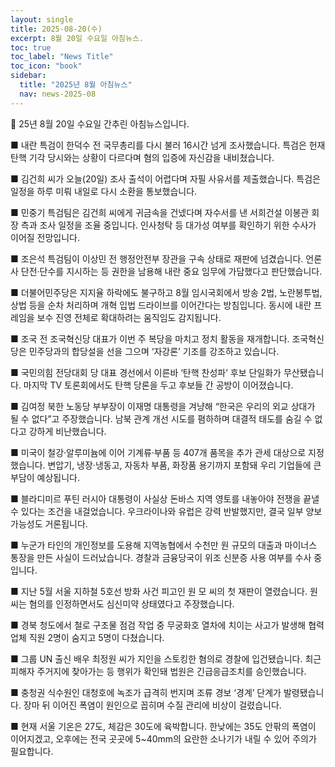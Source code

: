 ```yaml
---
layout: single
title: 2025-08-20(수)
excerpt: 8월 20일 수요일 아침뉴스.
toc: true
toc_label: "News Title"
toc_icon: "book"
sidebar:
  title: "2025년 8월 아침뉴스"
  nav: news-2025-08
---
```


📮 25년 8월 20일 수요일 간추린 아침뉴스입니다.

■ 내란 특검이 한덕수 전 국무총리를 다시 불러 16시간 넘게 조사했습니다. 특검은 헌재 탄핵 기각 당시와는 상황이 다르다며 혐의 입증에 자신감을 내비쳤습니다.

■ 김건희 씨가 오늘(20일) 조사 출석이 어렵다며 자필 사유서를 제출했습니다. 특검은 일정을 하루 미뤄 내일로 다시 소환을 통보했습니다.

■ 민중기 특검팀은 김건희 씨에게 귀금속을 건넸다며 자수서를 낸 서희건설 이봉관 회장 측과 조사 일정을 조율 중입니다. 인사청탁 등 대가성 여부를 확인하기 위한 수사가 이어질 전망입니다.

■ 조은석 특검팀이 이상민 전 행정안전부 장관을 구속 상태로 재판에 넘겼습니다. 언론사 단전·단수를 지시하는 등 권한을 남용해 내란 중요 임무에 가담했다고 판단했습니다.

■ 더불어민주당은 지지율 하락에도 불구하고 8월 임시국회에서 방송 2법, 노란봉투법, 상법 등을 순차 처리하며 개혁 입법 드라이브를 이어간다는 방침입니다. 동시에 내란 프레임을 보수 진영 전체로 확대하려는 움직임도 감지됩니다.

■ 조국 전 조국혁신당 대표가 이번 주 복당을 마치고 정치 활동을 재개합니다. 조국혁신당은 민주당과의 합당설을 선을 그으며 ‘자강론’ 기조를 강조하고 있습니다.

■ 국민의힘 전당대회 당 대표 경선에서 이른바 ‘탄핵 찬성파’ 후보 단일화가 무산됐습니다. 마지막 TV 토론회에서도 탄핵 당론을 두고 후보들 간 공방이 이어졌습니다.

■ 김여정 북한 노동당 부부장이 이재명 대통령을 겨냥해 “한국은 우리의 외교 상대가 될 수 없다”고 주장했습니다. 남북 관계 개선 시도를 폄하하며 대결적 태도를 숨길 수 없다고 강하게 비난했습니다.

■ 미국이 철강·알루미늄에 이어 기계류·부품 등 407개 품목을 추가 관세 대상으로 지정했습니다. 변압기, 냉장·냉동고, 자동차 부품, 화장품 용기까지 포함돼 우리 기업들에 큰 부담이 예상됩니다.

■ 블라디미르 푸틴 러시아 대통령이 사실상 돈바스 지역 영토를 내놓아야 전쟁을 끝낼 수 있다는 조건을 내걸었습니다. 우크라이나와 유럽은 강력 반발했지만, 결국 일부 양보 가능성도 거론됩니다.

■ 누군가 타인의 개인정보를 도용해 지역농협에서 수천만 원 규모의 대출과 마이너스 통장을 만든 사실이 드러났습니다. 경찰과 금융당국이 위조 신분증 사용 여부를 수사 중입니다.

■ 지난 5월 서울 지하철 5호선 방화 사건 피고인 원 모 씨의 첫 재판이 열렸습니다. 원 씨는 혐의를 인정하면서도 심신미약 상태였다고 주장했습니다.

■ 경북 청도에서 철로 구조물 점검 작업 중 무궁화호 열차에 치이는 사고가 발생해 협력업체 직원 2명이 숨지고 5명이 다쳤습니다.

■ 그룹 UN 출신 배우 최정원 씨가 지인을 스토킹한 혐의로 경찰에 입건됐습니다. 최근 피해자 주거지에 찾아가는 등 행위가 확인돼 법원은 긴급응급조치를 승인했습니다.

■ 충청권 식수원인 대청호에 녹조가 급격히 번지며 조류 경보 ‘경계’ 단계가 발령됐습니다. 장마 뒤 이어진 폭염이 원인으로 꼽히며 수질 관리에 비상이 걸렸습니다.

■ 현재 서울 기온은 27도, 체감은 30도에 육박합니다. 한낮에는 35도 안팎의 폭염이 이어지겠고, 오후에는 전국 곳곳에 5~40mm의 요란한 소나기가 내릴 수 있어 주의가 필요합니다.
